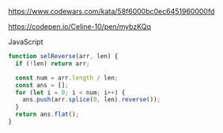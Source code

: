 https://www.codewars.com/kata/58f6000bc0ec6451960000fd

https://codepen.io/Celine-10/pen/mybzKQq

JavaScript

```js
function selReverse(arr, len) {
  if (!len) return arr;

  const num = arr.length / len;
  const ans = [];
  for (let i = 0; i < num; i++) {
    ans.push(arr.splice(0, len).reverse());
  }
  return ans.flat();
}
```
